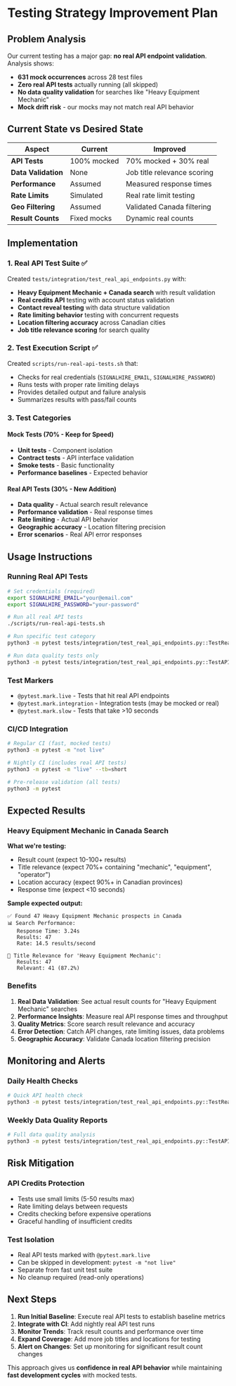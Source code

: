 # Testing Strategy Improvement Plan

## Problem Analysis

Our current testing has a major gap: **no real API endpoint validation**. Analysis shows:

- **631 mock occurrences** across 28 test files
- **Zero real API tests** actually running (all skipped)
- **No data quality validation** for searches like "Heavy Equipment Mechanic"
- **Mock drift risk** - our mocks may not match real API behavior

## Current State vs Desired State

| Aspect | Current | Improved |
|--------|---------|----------|
| **API Tests** | 100% mocked | 70% mocked + 30% real |
| **Data Validation** | None | Job title relevance scoring |
| **Performance** | Assumed | Measured response times |
| **Rate Limits** | Simulated | Real rate limit testing |
| **Geo Filtering** | Assumed | Validated Canada filtering |
| **Result Counts** | Fixed mocks | Dynamic real counts |

## Implementation

### 1. Real API Test Suite ✅

Created `tests/integration/test_real_api_endpoints.py` with:

- **Heavy Equipment Mechanic + Canada search** with result validation
- **Real credits API** testing with account status validation  
- **Contact reveal testing** with data structure validation
- **Rate limiting behavior** testing with concurrent requests
- **Location filtering accuracy** across Canadian cities
- **Job title relevance scoring** for search quality

### 2. Test Execution Script ✅

Created `scripts/run-real-api-tests.sh` that:

- Checks for real credentials (`SIGNALHIRE_EMAIL`, `SIGNALHIRE_PASSWORD`)
- Runs tests with proper rate limiting delays
- Provides detailed output and failure analysis
- Summarizes results with pass/fail counts

### 3. Test Categories

#### Mock Tests (70% - Keep for Speed)
- **Unit tests** - Component isolation
- **Contract tests** - API interface validation  
- **Smoke tests** - Basic functionality
- **Performance baselines** - Expected behavior

#### Real API Tests (30% - New Addition)
- **Data quality** - Actual search result relevance
- **Performance validation** - Real response times
- **Rate limiting** - Actual API behavior
- **Geographic accuracy** - Location filtering precision
- **Error scenarios** - Real API error responses

## Usage Instructions

### Running Real API Tests

```bash
# Set credentials (required)
export SIGNALHIRE_EMAIL="your@email.com"
export SIGNALHIRE_PASSWORD="your-password"

# Run all real API tests
./scripts/run-real-api-tests.sh

# Run specific test category
python3 -m pytest tests/integration/test_real_api_endpoints.py::TestRealSignalHireAPI::test_heavy_equipment_mechanic_canada_search -v -s -m live

# Run data quality tests only
python3 -m pytest tests/integration/test_real_api_endpoints.py::TestAPIDataQuality -v -s -m live
```

### Test Markers

- `@pytest.mark.live` - Tests that hit real API endpoints
- `@pytest.mark.integration` - Integration tests (may be mocked or real)
- `@pytest.mark.slow` - Tests that take >10 seconds

### CI/CD Integration

```bash
# Regular CI (fast, mocked tests)
python3 -m pytest -m "not live"

# Nightly CI (includes real API tests) 
python3 -m pytest -m "live" --tb=short

# Pre-release validation (all tests)
python3 -m pytest
```

## Expected Results

### Heavy Equipment Mechanic in Canada Search

**What we're testing:**
- Result count (expect 10-100+ results)
- Title relevance (expect 70%+ containing "mechanic", "equipment", "operator")
- Location accuracy (expect 90%+ in Canadian provinces)
- Response time (expect <10 seconds)

**Sample expected output:**
```
✅ Found 47 Heavy Equipment Mechanic prospects in Canada
📊 Search Performance:
   Response Time: 3.24s
   Results: 47
   Rate: 14.5 results/second

🎯 Title Relevance for 'Heavy Equipment Mechanic':
   Results: 47
   Relevant: 41 (87.2%)
```

### Benefits

1. **Real Data Validation**: See actual result counts for "Heavy Equipment Mechanic" searches
2. **Performance Insights**: Measure real API response times and throughput
3. **Quality Metrics**: Score search result relevance and accuracy
4. **Error Detection**: Catch API changes, rate limiting issues, data problems
5. **Geographic Accuracy**: Validate Canada location filtering precision

## Monitoring and Alerts

### Daily Health Checks
```bash
# Quick API health check
python3 -m pytest tests/integration/test_real_api_endpoints.py::TestRealSignalHireAPI::test_credits_check_real_api -q -m live
```

### Weekly Data Quality Reports  
```bash
# Full data quality analysis
python3 -m pytest tests/integration/test_real_api_endpoints.py::TestAPIDataQuality -v -s -m live
```

## Risk Mitigation

### API Credits Protection
- Tests use small limits (5-50 results max)
- Rate limiting delays between requests
- Credits checking before expensive operations
- Graceful handling of insufficient credits

### Test Isolation
- Real API tests marked with `@pytest.mark.live` 
- Can be skipped in development: `pytest -m "not live"`
- Separate from fast unit test suite
- No cleanup required (read-only operations)

## Next Steps

1. **Run Initial Baseline**: Execute real API tests to establish baseline metrics
2. **Integrate with CI**: Add nightly real API test runs
3. **Monitor Trends**: Track result counts and performance over time  
4. **Expand Coverage**: Add more job titles and locations for testing
5. **Alert on Changes**: Set up monitoring for significant result count changes

This approach gives us **confidence in real API behavior** while maintaining **fast development cycles** with mocked tests.